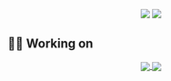 
<p align=center>
    <a>
      <img src="https://github-readme-stats.vercel.app/api/top-langs/?username=h30306&layout=compact&theme=vue-dark&hide=html" />
    </a>
    <a>
      <img src="https://github-readme-stats.vercel.app/api?username=h30306&theme=vue-dark&custom_title=Howard's GitHub stats" />
    </a>
</p>

## 👨‍💻 Working on

<p align=center>
    <a href="https://github.com/h30306/Learning-Notes">
      <img align="center" src="https://github-readme-stats.vercel.app/api/pin/?username=h30306&repo=Learning-Notes&theme=vue-dark" />
    </a>
    <a href="https://github.com/h30306/Crawler">
      <img align="center" src="https://github-readme-stats.vercel.app/api/pin/?username=h30306&repo=Crawler&theme=vue-dark" />
    </a>
</p>


<!--
### Hi there 👋
**h30306/h30306** is a ✨ _special_ ✨ repository because its `README.md` (this file) appears on your GitHub profile.

Here are some ideas to get you started:

- 🔭 I’m currently working on ...
- 🌱 I’m currently learning ...
- 👯 I’m looking to collaborate on ...
- 🤔 I’m looking for help with ...
- 💬 Ask me about ...
- 📫 How to reach me: ...
- 😄 Pronouns: ...
- ⚡ Fun fact: ...
-->

